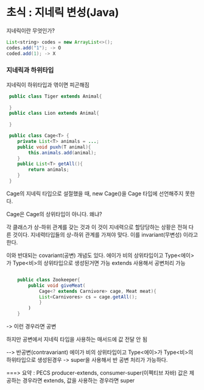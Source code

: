 # 초식 : 지네릭 변성(Java)

지네릭이란 무엇인가? 

```Java
List<string> codes = new ArrayList<>();
codes.add("1"); -> O
coded.add(1); -> X
```
### 지네릭과 하위타입
지네릭이 하위타입과 엮이면 피곤해짐


```Java
 public class Tiger extends Animal{
 
 }
 public class Lion extends Animal{
 
 }
```

```Java
 public class Cage<T> {
 	private List<T> animals = ...;
    public void puxh(T animal){
    	this.animals.add(animal);
    }
    public List<T> getAll(){
    	return animals;
    }
 }
```
Cage의 지네릭 타입으로 설절했을 때, new Cage<Tiger>()을 Cage<Animal> 타입에 선언해주지 못한다. 

Cage<Animal>은 Cage<Tiger>의 상위타입이 아니다. 
왜냐? 

각 클래스가 상-하위 관계를 갖는 것과 이 것이 지네력으로 할당당하는 상황은 전혀 다른 것이다. 
지네력타입들의 상-하위 관계를 가져야 맞다. 
이를 invariant(무변성) 이라고 한다. 

이와 반대되는 covariant(공변) 개념도 있다.
에이가 비의 상위타입이고 Type<에이>가 Type<비>의 상위타입으로 생성된거면 가능
extends 사용해서 공변처리 가능
```Java

	public class Zookeeper{
    	public void giveMeat(
        	Cage<? extends Carnivore> cage, Meat meat){
            List<Carnivores> cs = cage.getAll();
            }
        )
    }
```
-> 이런 경우라면 공변

하지만 공변에서 지네릭 타입을 사용하는 매서드에 값 전달 안 됨


--> 반공변(contravariant)
에이가 비의 상위타입이고 Type<에이>가 Type<비>의 하위타입으로 생성된경우 -> super을 사용해서 반 공변 처리가 가능하다. 



===> 요약 :  PECS
producer-extends, consumer-super(이펙티브 자바)
값은 제공하는 경우라면 extends, 값을 사용하는 경우라면 super